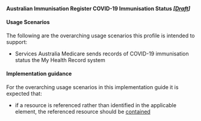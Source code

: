 #### Australian Immunisation Register COVID-19 Immunisation Status *[[Draft](http://hl7.org/fhir/stu3/valueset-publication-status.html)]*

#### Usage Scenarios
The following are the overarching usage scenarios this profile is intended to support:
* Services Australia Medicare sends records of COVID-19 immunisation status the My Health Record system

#### Implementation guidance
For the overarching usage scenarios in this implementation guide it is expected that:
* if a resource is referenced rather than identified in the applicable element, the referenced resource should be [contained](https://www.hl7.org/fhir/STU3/references.html#contained)

